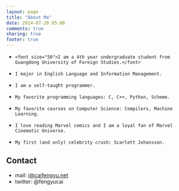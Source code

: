 ```yaml
---
layout: page
title: "About Me"
date: 2014-07-28 05:08
comments: true
sharing: true
footer: true
---
```


*     <font size="50">I am a 4th year undergraduate student from Guangdong University of Foreign Studies.</font>
*     I major in English Language and Information Management.
*     I am a self-taught programmer.　
*     My favorite programming languages: C, C++, Python, Scheme.
*     My favorite courses on Computer Science: Compilers, Machine Learning.
*     I love reading Marvel comics and I am a loyal fan of Marvel Cinematic Universe. 
*     My first (and only) celebrity crush: Scarlett Johansson.


## Contact
* mail: i@caifengyu.net
* twitter: @fengyucai




